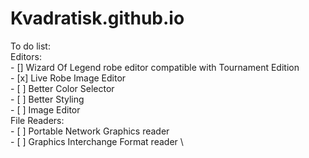 # Kvadratisk.github.io

To do list: \
  Editors: \
    - [] Wizard Of Legend robe editor compatible with Tournament Edition \
          - [x] Live Robe Image Editor \
          - [ ] Better Color Selector \
          - [ ] Better Styling \
    - [ ] Image Editor \
  File Readers: \
    - [ ] Portable Network Graphics reader \
    - [ ] Graphics Interchange Format reader \
